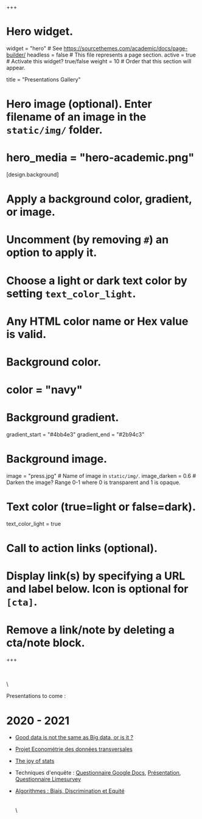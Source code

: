 +++
# Hero widget.
widget = "hero"  # See https://sourcethemes.com/academic/docs/page-builder/
headless = false  # This file represents a page section.
active = true  # Activate this widget? true/false
weight = 10  # Order that this section will appear.

title = "Presentations Gallery"

# Hero image (optional). Enter filename of an image in the `static/img/` folder.
# hero_media = "hero-academic.png"

[design.background]
  # Apply a background color, gradient, or image.
  #   Uncomment (by removing `#`) an option to apply it.
  #   Choose a light or dark text color by setting `text_color_light`.
  #   Any HTML color name or Hex value is valid.

  # Background color.
  # color = "navy"
  
  # Background gradient.
  gradient_start = "#4bb4e3"
  gradient_end = "#2b94c3"
  
  # Background image.
   image = "press.jpg"  # Name of image in `static/img/`.
   image_darken = 0.6  # Darken the image? Range 0-1 where 0 is transparent and 1 is opaque.

  # Text color (true=light or false=dark).
  text_color_light = true

# Call to action links (optional).
#   Display link(s) by specifying a URL and label below. Icon is optional for `[cta]`.
#   Remove a link/note by deleting a cta/note block.

+++

\
\
\

Presentations to come : 

# 2020 - 2021 

- [Good data is not the same as Big data, or is it ?](https://agailloty.rbind.io/en/html/good_data.html)

- [Projet Econométrie des données transversales](https://docs.google.com/presentation/d/1xVOXh4-91ObSdEDfvmKSKKv2ydZJMjMcE-P1Kn7EQro/edit?usp=sharing)

- [The joy of stats](https://docs.google.com/presentation/d/1BXnZmodRpez7MU-Y0RAvh6s98XVmYHE_bbgPwTDDU60/edit?usp=sharing)

- Techniques d'enquête : [Questionnaire Google Docs](https://docs.google.com/forms/d/1ZLpShPDesluEVtWRgu0UnmxzdNQ2ZGSALI7IaP9P884/edit), [Présentation](https://docs.google.com/presentation/d/17bJabwaTsVskLtk-zoNFUwW5VKOgBja688uz6_hYUw8/edit#slide=id.p), [Questionnaire Limesurvey](http://limesurvey.univ-angers.fr/index.php/568227?newtest=Y&lang=fr)

- [Algorithmes : Biais, Discrimination et Equité](https://docs.google.com/presentation/d/1gBU7wujxtULLg0xQdtomE3swn9fyPZBwHxBKy6yE3js/edit?usp=sharing)
\
\
\
\
	  
	    
		
		
  
  
  
  
  
    
	
	
	

